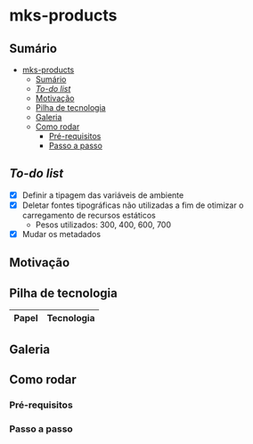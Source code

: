 # mks-products

## Sumário

- [mks-products](#mks-products)
  - [Sumário](#sumário)
  - [_To-do list_](#to-do-list)
  - [Motivação](#motivação)
  - [Pilha de tecnologia](#pilha-de-tecnologia)
  - [Galeria](#galeria)
  - [Como rodar](#como-rodar)
    - [Pré-requisitos](#pré-requisitos)
    - [Passo a passo](#passo-a-passo)

## _To-do list_

- [X] Definir a tipagem das variáveis de ambiente
- [X] Deletar fontes tipográficas não utilizadas a fim de otimizar o carregamento de recursos estáticos
  * Pesos utilizados: 300, 400, 600, 700
- [X] Mudar os metadados

## Motivação



## Pilha de tecnologia

| Papel | Tecnologia |
|-|-|

## Galeria

## Como rodar

### Pré-requisitos

### Passo a passo